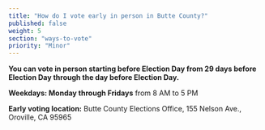 ```yaml
---
title: "How do I vote early in person in Butte County?"
published: false
weight: 5
section: "ways-to-vote"
priority: "Minor"
---
```


**You can vote in person starting before Election Day from 29 days before Election Day through the day before Election Day.**  

**Weekdays: Monday through Fridays** from 8 AM to 5 PM  

**Early voting location:** Butte County Elections Office, 155 Nelson Ave., Oroville, CA 95965  
